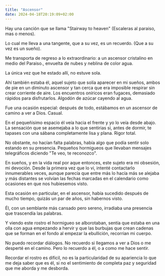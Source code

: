 ```yaml
---
title: "Ascensor"
date: 2024-04-18T20:19:09+02:00
---
```


Hay una canción que se llama "Stairway to heaven" (Escaleras al paraiso, mas o menos).

Lo cual me lleva a una tangente, que a su vez, es un recuerdo. (Que a su vez es un sueño).

Me transporta de regreso a lo extraordinario: a un ascensor cristalino en medio del Paraiso., envuelta de nubes y neblina de color agua.

La única vez que he estado allí, no estuve sola.

Ahí también estaba él, aquel sujeto que solía aparecer en mi sueños, ambos de pie en un diminuto ascensor y tan cerca que era imposible respirar sin crear corriente de aire. Los encuentros oníricos eran fugaces, demasiado rápidos para disfrutarlos. Algodón de azúcar cayendo al agua.

Fue una ocasión especial: después de todo, estábamos en un ascensor de camino a ver a Dios. Casual.

En el pequeñisimo espacio él veía hacia el frente y yo lo veía desde abajo. La sensación que se asemejaba a lo que sentirias si, antes de dormir, te tapases con una sábana completamente lisa y plana. Rigor total. 

No obstante, no hacían falta palabras, había algo que podía sentir solo estando en su presencia. Pequeños hormigueos que llevaban mensajes telegráficos diciendo "Te veo, te reconozco". 

En sueños, y en la vida real por aque entonces, este sujeto era mi obsesión, mi devoción. Desde la primera vez que lo vi, intenté contactarlo innumerables veces, aunque parecía que entre más lo hacía más se alejaba y más distantes se volvían las fechas marcadas en el calendario como ocasiones en que nos hubiesemos visto. 

Esta ocasión en particular, en el ascensor, había sucedido después de mucho tiempo, quizás un par de años, sin habernos visto.

Él, con un semblante más cansado pero sereno, irradiaba una presencia que trascendía las palabras. 

Y viendo este rostro el hormigueo se alborotaban, sentía que estaba en una olla con agua empezando a hervir y que las burbujas que crean cadenas que se forman en el fondo al empezar la ebullición, recorrian mi cuerpo. 

No puedo recordar diálogos. No recuerdo si llegamos a ver a Dios o me desperté en el camino. Pero lo recuerdo a él, o a como me hace sentir. 

Recordar el rostro es dificil, no es la particularidad de su apariencia lo que me deja saber que es él, si no el sentimiento de completa paz y seguridad que me aborda y me desborda.

